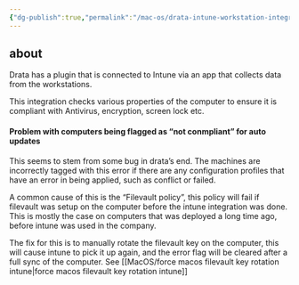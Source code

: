 ```yaml
---
{"dg-publish":true,"permalink":"/mac-os/drata-intune-workstation-integration/","tags":["public","macos","intune","drata"],"noteIcon":"1"}
---
```


## about

Drata has a plugin that is connected to Intune via an app that collects data from the workstations.

This integration checks various properties of the computer to ensure it is compliant with Antivirus, encryption, screen lock etc.

#### Problem with computers being flagged as “not conmpliant” for auto updates

This seems to stem from some bug in drata’s end. The machines are incorrectly tagged with this error if there are any configuration profiles that have an error in being applied, such as conflict or failed.

A common cause of this is the “Filevault policy”, this policy will fail if filevault was setup on the computer before the intune integration was done. This is mostly the case on computers that was deployed a long time ago, before intune was used in the company.

The fix for this is to manually rotate the filevault key on the computer, this will cause intune to pick it up again, and the error flag will be cleared after a full sync of the computer.
See [[MacOS/force macos filevault key rotation intune\|force macos filevault key rotation intune]]